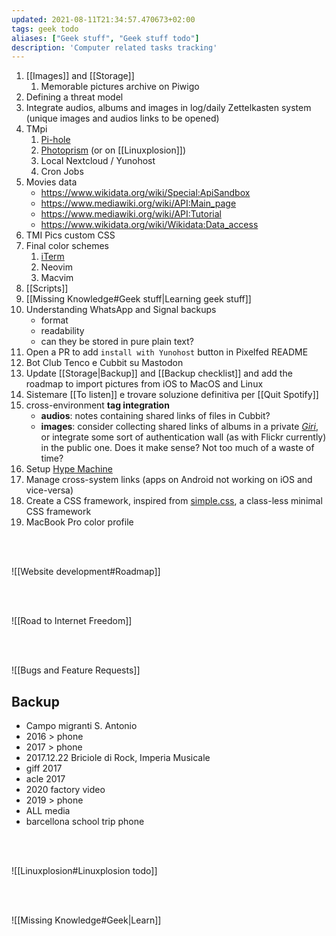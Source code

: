 ```yaml
---
updated: 2021-08-11T21:34:57.470673+02:00
tags: geek todo
aliases: ["Geek stuff", "Geek stuff todo"]
description: 'Computer related tasks tracking'
---
```

1. [[Images]] and [[Storage]]
	1. Memorable pictures archive on Piwigo
1. Defining a threat model
3. Integrate audios, albums and images in log/daily Zettelkasten system (unique images and audios links to be opened)
5. TMpi
	1. [Pi-hole](https://pi-hole.net 'Network-wide Ad Blocking')
	2. [Photoprism](https://docs.photoprism.org/getting-started/raspberry-pi/ 'Running PhotoPrism on a Raspberry Pi') (or on [[Linuxplosion]])
	3. Local Nextcloud / Yunohost
	4. Cron Jobs
7. Movies data
	- https://www.wikidata.org/wiki/Special:ApiSandbox
	- https://www.mediawiki.org/wiki/API:Main_page
	- https://www.mediawiki.org/wiki/API:Tutorial
	- https://www.wikidata.org/wiki/Wikidata:Data_access
1. TMI Pics custom CSS
8. Final color schemes
	1. [iTerm](http://www.iterm2colorschemes.com/ "iTerm2 Color Schemes")
	2. Neovim
	3. Macvim
9. [[Scripts]]
13. [[Missing Knowledge#Geek stuff|Learning geek stuff]]
14. Understanding WhatsApp and Signal backups
	- format
	- readability
	- can they be stored in pure plain text?
1. Open a PR to add `install with Yunohost` button in Pixelfed README
1. Bot Club Tenco e Cubbit su Mastodon 
15. Update [[Storage|Backup]] and [[Backup checklist]] and add the roadmap to import pictures from iOS to MacOS and Linux
16. Sistemare [[To listen]] e trovare soluzione definitiva per [[Quit Spotify]]
17. cross-environment **tag integration**
	- **audios**: notes containing shared links of files in Cubbit?
	- **images**: consider collecting shared links of albums in a private *[Giri](/giri 'Giri')*, or integrate some sort of authentication wall (as with Flickr currently) in the public one. Does it make sense? Not too much of a waste of time?
18. Setup [Hype Machine](https://hypem.com)
19. Manage cross-system links (apps on Android not working on iOS and vice-versa)
20. Create a CSS framework, inspired from [simple.css](https://simplecss.org), a class-less minimal CSS framework
22. MacBook Pro color profile

<br>
<br>

![[Website development#Roadmap]]

<br>
<br>

![[Road to Internet Freedom]]

<br>
<br>

![[Bugs and Feature Requests]]

## Backup

- Campo migranti S. Antonio
- 2016 \> phone
- 2017 \> phone
- 2017.12.22 Briciole di Rock, Imperia Musicale
- giff 2017
- acle 2017
- 2020 factory video
- 2019 \> phone
- ALL media
- barcellona school trip phone

<br>
<br>

![[Linuxplosion#Linuxplosion todo]]

<br>
<br>

![[Missing Knowledge#Geek|Learn]]

[Yunohost]: https://yunohost.org/ 'Yunohost'
